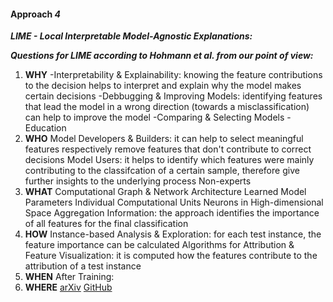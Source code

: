 #### Approach *4*
***LIME - Local Interpretable Model-Agnostic Explanations:***

***Questions for LIME according to Hohmann et al. from our point of view:***
1. **WHY**
-Interpretability & Explainability: knowing the feature contributions to the decision helps to interpret and explain why the model makes certain decisions
-Debbugging & Improving Models: identifying features that lead the model in a wrong direction (towards a misclassification) can help to improve the model
-Comparing & Selecting Models
-Education
2. **WHO**
Model Developers & Builders: it can help to select meaningful features respectively remove features that don't contribute to correct decisions
Model Users: it helps to identify which features were mainly contributing to the classifcation of a certain sample, therefore give further insights to the underlying process
Non-experts
3. **WHAT**
Computational Graph & Network Architecture
Learned Model Parameters
Individual Computational Units
Neurons in High-dimensional Space
Aggregation Information: the approach identifies the importance of all features for the final classification
4. **HOW**
Instance-based Analysis & Exploration: for each test instance, the feature importance can be calculated
Algorithms for Attribution & Feature Visualization: it is computed how the features contribute to the attribution of a test instance
5. **WHEN**
After Training: 
6. **WHERE**
[arXiv](https://arxiv.org/abs/1602.04938)
[GitHub](https://github.com/marcotcr/lime)
